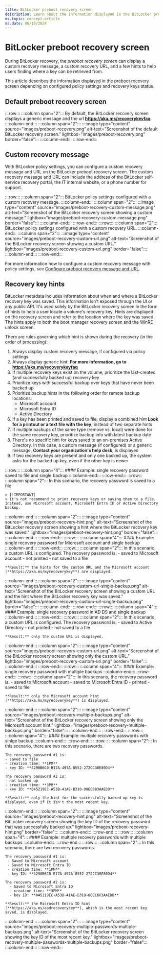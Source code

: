```yaml
---
title: BitLocker preboot recovery screen
description: Learn about the information displayed in the BitLocker preboot recovery screen, depending on configured policy settings and recovery keys status.
ms.topic: concept-article
ms.date: 06/18/2024
---
```


# BitLocker preboot recovery screen

During BitLocker recovery, the *preboot recovery screen* can display a custom recovery message, a custom recovery URL, and a few hints to help users finding where a key can be retrieved from.

This article describes the information displayed in the preboot recovery screen depending on configured policy settings and recovery keys status.

## Default preboot recovery screen

:::row:::
  :::column span="2":::
    By default, the BitLocker recovery screen displays a generic message and the url **https://aka.ms/recoverykeyfaq**.
  :::column-end:::
  :::column span="2":::
  :::image type="content" source="images/preboot-recovery.png" alt-text="Screenshot of the default BitLocker recovery screen." lightbox="images/preboot-recovery.png" border="false":::
  :::column-end:::
:::row-end:::

## Custom recovery message

With BitLocker policy settings, you can configure a custom recovery message and URL on the BitLocker preboot recovery screen. The custom recovery message and URL can include the address of the BitLocker self-service recovery portal, the IT internal website, or a phone number for support.

:::row:::
  :::column span="2":::
    BitLocker policy settings configured with a custom recovery message.
  :::column-end:::
  :::column span="2":::
  :::image type="content" source="images/preboot-recovery-custom-message.png" alt-text="Screenshot of the BitLocker recovery screen showing a custom message." lightbox="images/preboot-recovery-custom-message.png" border="false":::
  :::column-end:::
:::row-end:::
:::row:::
  :::column span="2":::
    BitLocker policy settings configured with a custom recovery URL.
  :::column-end:::
  :::column span="2":::
  :::image type="content" source="images/preboot-recovery-custom-url.png" alt-text="Screenshot of the BitLocker recovery screen showing a custom URL." lightbox="images/preboot-recovery-custom-url.png" border="false":::
  :::column-end:::
:::row-end:::

For more information how to configure a custom recovery message with policy settings, see [Configure preboot recovery message and URL](configure.md?tabs=os#configure-preboot-recovery-message-and-url).

## Recovery key hints

BitLocker metadata includes information about when and where a BitLocker recovery key was saved. This information isn't exposed through the UI or any public API. It's used solely by the BitLocker recovery screen in the form of hints to help a user locate a volume's recovery key. Hints are displayed on the recovery screen and refer to the location where the key was saved. The hints apply to both the boot manager recovery screen and the WinRE unlock screen.

There are rules governing which hint is shown during the recovery (in the order of processing):

1. Always display custom recovery message, if configured via policy settings
1. Always display generic hint: **For more information, go to https://aka.ms/recoverykeyfaq**
1. If multiple recovery keys exist on the volume, prioritize the last-created (and successfully backed up) recovery key
1. Prioritize keys with successful backup over keys that have never been backed up
1. Prioritize backup hints in the following order for remote backup locations:
    - Microsoft account
    - Microsoft Entra ID
    - Active Directory
1. If a key has been printed and saved to file, display a combined hint **Look for a printout or a text file with the key**, instead of two separate hints
1. If multiple backups of the same type (remove vs. local) were done for the same recovery key, prioritize backup info with latest backup date
1. There's no specific hint for keys saved to an on-premises Active Directory. In this case, a custom message (if configured) or a generic message, **Contact your organization's help desk**, is displayed
1. If two recovery keys are present and only one backed up, the system asks for the backed up key, even if the other key is newer

:::row:::
  :::column span="4":::
    #### Example: single recovery password saved to file and single backup
    :::column-end:::
:::row-end:::
:::row:::
  :::column span="2":::
    In this scenario, the recovery password is saved to a file

    > [!IMPORTANT]
    > It's not recommend to print recovery keys or saving them to a file. Instead, use Microsoft account, Microsoft Entra ID or Active Directory backup.

:::column-end:::
  :::column span="2":::
  :::image type="content" source="images/preboot-recovery-hint.png" alt-text="Screenshot of the BitLocker recovery screen showing a hint where the BitLocker recovery key was saved." lightbox="images/preboot-recovery-hint.png" border="false":::
  :::column-end:::
:::row-end:::
:::row:::
  :::column span="4":::
    #### Example: single recovery password for Microsoft account and single backup
    :::column-end:::
:::row-end:::
:::row:::
  :::column span="2":::
    In this scenario, a custom URL is configured. The recovery password is:
      - saved to Microsoft account
      - not printed
      - not saved to a file

    **Result:** the hints for the custom URL and the Microsoft account (**https://aka.ms/myrecoverykey**) are displayed.
  :::column-end:::
  :::column span="2":::
  :::image type="content" source="images/preboot-recovery-custom-url-single-backup.png" alt-text="Screenshot of the BitLocker recovery screen showing a custom URL and the hint where the BitLocker recovery key was saved." lightbox="images/preboot-recovery-custom-url-single-backup.png" border="false":::
  :::column-end:::
:::row-end:::
:::row:::
  :::column span="4":::
    #### Example: single recovery password in AD DS and single backup
    :::column-end:::
:::row-end:::
:::row:::
  :::column span="2":::
    In this scenario, a custom URL is configured. The recovery password is:
    - saved to Active Directory
    - not printed
    - not saved to a file

    **Result:** only the custom URL is displayed.
  :::column-end:::
  :::column span="2":::
  :::image type="content" source="images/preboot-recovery-custom-url.png" alt-text="Screenshot of the BitLocker recovery screen showing only the custom URL." lightbox="images/preboot-recovery-custom-url.png" border="false":::
  :::column-end:::
:::row-end:::
:::row:::
  :::column span="4":::
    #### Example: single recovery password with multiple backups
    :::column-end:::
:::row-end:::
:::row:::
  :::column span="2":::
    In this scenario, the recovery password is:
    - saved to Microsoft account
    - saved to Microsoft Entra ID
    - printed
    - saved to file

    **Result:** only the Microsoft account hint (**https://aka.ms/myrecoverykey**) is displayed.
  :::column-end:::
  :::column span="2":::
  :::image type="content" source="images/preboot-recovery-multiple-backups.png" alt-text="Screenshot of the BitLocker recovery screen showing only the Microsoft account hint." lightbox="images/preboot-recovery-multiple-backups.png" border="false":::
  :::column-end:::
:::row-end:::
:::row:::
  :::column span="4":::
    #### Example: multiple recovery passwords with sinlge backup
    :::column-end:::
:::row-end:::
:::row:::
  :::column span="2":::
    In this scenario, there are two recovery passwords.

    The recovery password #1 is:
    - saved to file
    - creation time: **1PM**
    - key ID: **4290B6C0-B17A-497A-8552-272CC30E80D4**

    The recovery password #2 is:
    - not backed up
    - creation time: **3PM**
    - key ID: **045219EC-A53B-41AE-B310-08EC883AAEDD**

    **Result:** only the hint for the successfully backed up key is displayed, even if it isn't the most recent key.
  :::column-end:::
  :::column span="2":::
  :::image type="content" source="images/preboot-recovery-hint.png" alt-text="Screenshot of the BitLocker recovery screen showing the key ID of the recovery password that was successfully backed up." lightbox="images/preboot-recovery-hint.png" border="false":::
  :::column-end:::
:::row-end:::
:::row:::
  :::column span="4":::
    #### Example: multiple recovery passwords with multiple backups
    :::column-end:::
:::row-end:::
:::row:::
  :::column span="2":::
    In this scenario, there are two recovery passwords.

    The recovery password #1 is:
     - Saved to Microsoft account
     - Saved to Microsoft Entra ID
     - creation time: **1PM**
     - key ID: **4290B6C0-B17A-497A-8552-272CC30E80D4**

    The recovery password #2 is:
      - Saved to Microsoft Entra ID
      - creation time: **3PM**
      - key ID: **045219EC-A53B-41AE-B310-08EC883AAEDD**

    **Result:** the Microsoft Entra ID hint (**https://aka.ms/aadrecoverykey**), which is the most recent key saved, is displayed.
  :::column-end:::
  :::column span="2":::
  :::image type="content" source="images/preboot-recovery-multiple-passwords-multiple-backups.png" alt-text="Screenshot of the BitLocker recovery screen showing the key ID of the most recent key." lightbox="images/preboot-recovery-multiple-passwords-multiple-backups.png" border="false":::
  :::column-end:::
:::row-end:::
